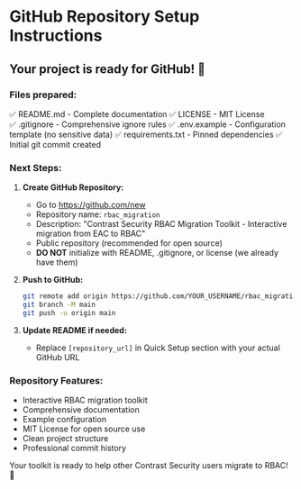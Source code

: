 # GitHub Repository Setup Instructions

## Your project is ready for GitHub! 🚀

### Files prepared:
✅ README.md - Complete documentation
✅ LICENSE - MIT License  
✅ .gitignore - Comprehensive ignore rules
✅ .env.example - Configuration template (no sensitive data)
✅ requirements.txt - Pinned dependencies
✅ Initial git commit created

### Next Steps:

1. **Create GitHub Repository:**
   - Go to https://github.com/new
   - Repository name: `rbac_migration`
   - Description: "Contrast Security RBAC Migration Toolkit - Interactive migration from EAC to RBAC"
   - Public repository (recommended for open source)
   - **DO NOT** initialize with README, .gitignore, or license (we already have them)

2. **Push to GitHub:**
   ```bash
   git remote add origin https://github.com/YOUR_USERNAME/rbac_migration.git
   git branch -M main
   git push -u origin main
   ```

3. **Update README if needed:**
   - Replace `[repository_url]` in Quick Setup section with your actual GitHub URL

### Repository Features:
- Interactive RBAC migration toolkit
- Comprehensive documentation
- Example configuration
- MIT License for open source use
- Clean project structure
- Professional commit history

Your toolkit is ready to help other Contrast Security users migrate to RBAC! 🎉